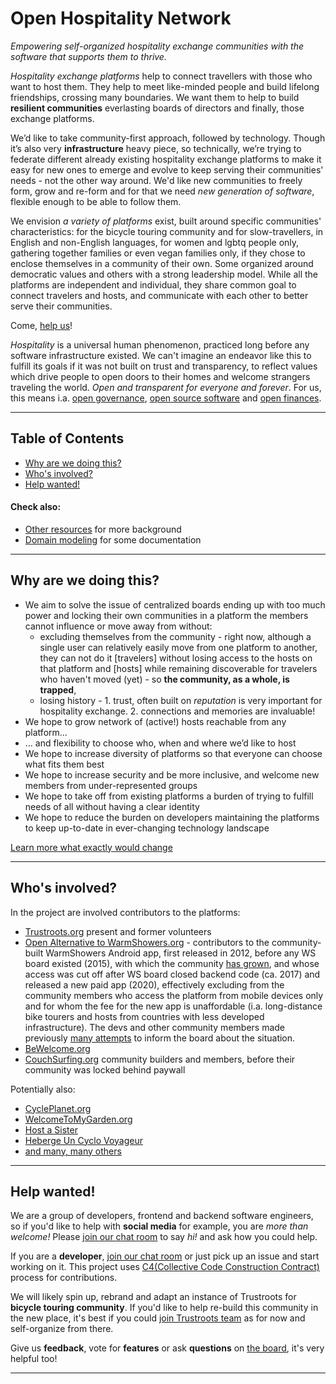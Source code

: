 # Open Hospitality Network

_Empowering self-organized hospitality exchange communities with the software that supports them to thrive._

_Hospitality exchange platforms_ help to connect travellers with those who want to host them. They help to meet like-minded people and build lifelong friendships, crossing many boundaries. We want them to help to build **resilient communities** everlasting boards of directors and finally, those exchange platforms. 

We’d like to take community-first approach, followed by technology. Though it’s also very **infrastructure** heavy piece, so technically, we’re trying to federate different already existing hospitality exchange platforms to make it easy for new ones to emerge and evolve to keep serving their communities' needs - not the other way around. We'd like new communities to freely form, grow and re-form and for that we need _new generation of software_, flexible enough to be able to follow them.

We envision _a variety of platforms_ exist, built around specific communities' characteristics: for the bicycle touring community and for slow-travellers, in English and non-English languages, for women and lgbtq people only, gathering together families or even vegan families only, if they chose to enclose themselves in a community of their own. Some organized around democratic values and others with a strong leadership model. While all the platforms are independent and individual, they share common goal to connect travelers and hosts, and communicate with each other to better serve their communities.

Come, [help us](#help-wanted)!

_Hospitality_ is a universal human phenomenon, practiced long before any software infrastructure existed. We can't imagine an endeavor like this to fulfill its goals if it was not built on trust and transparency, to reflect values which drive people to open doors to their homes and welcome strangers traveling the world. _Open and transparent for everyone and forever_. For us, this means i.a. [open governance](https://trello.com/c/VTpvnpv0), [open source software]({{site.github.owner_url}}) and [open finances](https://opencollective.com/ohn).

---

## Table of Contents
* [Why are we doing this?](#why-are-we-doing-this)
* [Who's involved?](#whos-involved)
* [Help wanted!](#help-wanted)

#### Check also:
* [Other resources](resources.md) for more background
* [Domain modeling](domain-modeling.md) for some documentation

---
## Why are we doing this?

* We aim to solve the issue of centralized boards ending up with too much power and locking their own communities in a platform the members cannot influence or move away from without:
  * excluding themselves from the community - right now, although a single user can relatively easily move from one platform to another, they can not do it [travelers] without losing access to the hosts on that platform and [hosts] while remaining discoverable for travelers who haven't moved (yet) - so **the community, as a whole, is trapped**,
  * losing history - 1. trust, often built on _reputation_ is very important for hospitality exchange. 2. connections and memories are invaluable!
* We hope to grow network of (active!) hosts reachable from any platform…
* … and flexibility to choose who, when and where we’d like to host
* We hope to increase diversity of platforms so that everyone can choose what fits them best
* We hope to increase security and be more inclusive, and welcome new members from under-represented groups
* We hope to take off from existing platforms a burden of trying to fulfill needs of all without having a clear identity
* We hope to reduce the burden on developers maintaining the platforms to keep up-to-date in ever-changing technology landscape

[Learn more what exactly would change](roadmap.md)

---
## Who's involved?

In the project are involved contributors to the platforms:
- [Trustroots.org](https://Trustroots.org) present and former volunteers
- [Open Alternative to WarmShowers.org](https://WarmShowers.bike)  - contributors to the community-built WarmShowers Android app, first released in 2012, before any WS board existed (2015), with which the community [has grown](https://play.google.com/store/apps/details?hl=en&id=fi.bitrite.android.ws), and whose access was cut off after WS board closed backend code (ca. 2017) and released a new paid app (2020), effectively excluding from the community members who access the platform from mobile devices only and for whom the fee for the new app is unaffordable (i.a. long-distance bike tourers and hosts from countries with less developed infrastructure). The devs and other community members made previously [many attempts](https://gitlab.com/-/snippets/2111860) to inform the board about the situation.
- [BeWelcome.org](https://BeWelcome.org)
- [CouchSurfing.org](https://CouchSurfing.org) community builders and members, before their community was locked behind paywall

Potentially also:
- [CyclePlanet.org](https://CyclePlanet.org)
- [WelcomeToMyGarden.org](https://WelcomeToMyGarden.org)
- [Host a Sister](https://www.facebook.com/groups/hostasister/)
- [Heberge Un Cyclo Voyageur](https://www.facebook.com/groups/555958764898796/)
- [and many, many others](https://wiki.trustroots.org/en/List_of_hospitality_exchange_networks)

---
## Help wanted!

We are a group of developers, frontend and backend software engineers, so if you'd like to help with **social media** for example, you are _more than welcome!_ Please [join our chat room](https://matrix.to/#/#ohn:matrix.org) to say _hi!_ and ask how you could help.

If you are a **developer**, [join our chat room](https://matrix.to/#/#ohn:matrix.org) or just pick up an issue and start working on it. This project uses [C4(Collective Code Construction Contract)](https://rfc.zeromq.org/spec:42/C4/) process for contributions.

We will likely spin up, rebrand and adapt an instance of Trustroots for **bicycle touring community**. If you'd like to help re-build this community in the new place, it's best if you could [join Trustroots team](https://team.trustroots.org/Volunteering.html) as for now and self-organize from there.

Give us **feedback**, vote for **features** or ask **questions** on [the board](https://trello.com/b/snYAVXym), it's very helpful too!

---
